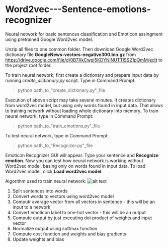 # Word2vec---Sentence-emotions-recognizer

Neural network for basic sentences classification and Emoticon assingment using pretrained Google Word2vec model.

Unzip all files to one common folder. Then download Google Word2vec dictionary file <b>GoogleNews-vectors-negative300.bin.gz</b> from
https://drive.google.com/file/d/0B7XkCwpI5KDYNlNUTTlSS21pQmM/edit
to the project root folder.

To train neural network, first create a dictionary and prepare input data by running <i>create_dictionary.py</i> script. Type in Command Prompt:

> python path_to_"create_dictionary.py"_file

Execution of above script may take several minutes. It creates dictionary from word2vec model, but using only words found in input data. That allows to training network without loading whole dictionary into memory. To train neural network, type in Command Prompt:

> python path_to_"train_emotions.py"_file

To test neural network, type in Command Prompt:

> python path_to_"Recognizer.py"_file

Emoticon Recognizer GUI will appear. Type your sentence and <b>Recognize emotion</b>. Now you can test how neural network is working without Word2vec model, basing only on words found in input data. To load Word2vec model, click <b>Load word2vec model</b>.


Algorithm used to train neural network:
![alt text](https://datascience-enthusiast.com/figures/image_1.png)
1. Split sentences into words
2. Convert words to vectors using word2vec model
3. Computr average vector from all vectors in sentence - this will be an input to a network
4. Convert emoticon label to one-hot vector - this will be an output
5. Compute output by just executing dot product of weights and input vector
6. Normalize output using softmax function
7. Compute cost function and weights and bias gradients
8. Update weights and bias
